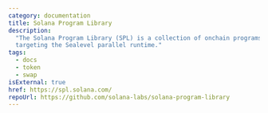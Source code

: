 ```yaml
---
category: documentation
title: Solana Program Library
description:
  "The Solana Program Library (SPL) is a collection of onchain programs
  targeting the Sealevel parallel runtime."
tags:
  - docs
  - token
  - swap
isExternal: true
href: https://spl.solana.com/
repoUrl: https://github.com/solana-labs/solana-program-library
---
```

